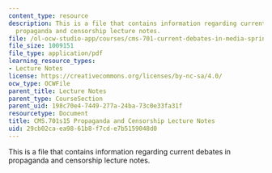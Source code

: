 ```yaml
---
content_type: resource
description: This is a file that contains information regarding current debates in
  propaganda and censorship lecture notes.
file: /ol-ocw-studio-app/courses/cms-701-current-debates-in-media-spring-2015/29cb02caea9861b8f7cde7b5159048d0_MITCMS_701S15_Propaganda.pdf
file_size: 1009151
file_type: application/pdf
learning_resource_types:
- Lecture Notes
license: https://creativecommons.org/licenses/by-nc-sa/4.0/
ocw_type: OCWFile
parent_title: Lecture Notes
parent_type: CourseSection
parent_uid: 198c70e4-7449-277a-24ba-73c0e33fa31f
resourcetype: Document
title: CMS.701s15 Propaganda and Censorship Lecture Notes
uid: 29cb02ca-ea98-61b8-f7cd-e7b5159048d0
---
```

This is a file that contains information regarding current debates in propaganda and censorship lecture notes.